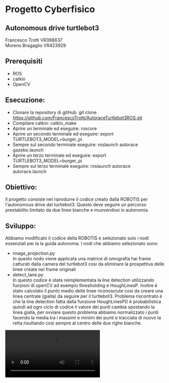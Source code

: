 # Progetto Cyberfisico
## Autonomous drive turtlebot3
Francesco Trotti VR398637 <br>
Moreno Bragaglio VR423929

## Prerequisiti
- ROS
- catkin
- OpenCV

## Esecuzione:
- Clonare la repository di gitHub: git clone https://github.com/FrancescoTrotti/AutoraceTurtlebot3ROS.git
- Compilare catkin: catkin_make
- Aprire un terminale ed eseguire: roscore
- Aprire un secondo terminale ed eseguire: export TURTLEBOT3_MODEL=burger_pi
- Sempre sul secondo terminale eseguire: roslaunch autorace gazebo.launch
- Aprire un terzo terminale ed eseguire: export TURTLEBOT3_MODEL=burger_pi
- Sempre sul terzo terminale eseguire: roslaunch autorace autorace.launch

## Obiettivo:
Il progetto consiste nel riprodurre il codice creato dalla ROBOTIS per l'autonomous drive del turtlebot3. Questo deve seguire un 
percorso prestabilito limitato da due linee bianche e muovendosi in autonomia.

## Sviluppo:
Abbiamo modificato il codice della ROBOTIS e selezionato solo i nodi essenziali per la la guida autonoma. 
I nodi che abbiamo selezionato sono: <br>
- image_projection.py <br>
In questo nodo viene applicata una matrice di omografia hai frame catturati dalla camera del turtlebot3 così da eliminare la prospettiva delle linee create nei frame originali
- detect_lane.py <br>
In questo codice è stata reimplementata la line detection utilizzando funzioni di openCV ad esempio thresholding e HoughLinesP. Inoltre è stato calcolato il punto medio delle linee riconosciute cosi da 
creare una linea centrale (gialla) da seguire per il turtlebot3. Problema riscontrato è che la line detection fatta dalla funzione HoughLinesP() è probabilistica quindi ad ogni ciclo di codice il valore dei punti cambia 
spostando la linea gialla, per ovviare questo problema abbiamo normalizzato i punti facendo la media tra i massimi e minimi dei punti e tracciata di nuovo la retta risultando cosi sempre al centro delle due righe bianche. <br>

![Autorace turtlebot3 video demo](https://github.com/FrancescoTrotti/AutoraceTurtlebot3ROS/blob/master/Video/AutodriveTurtlebot3.mp4)
